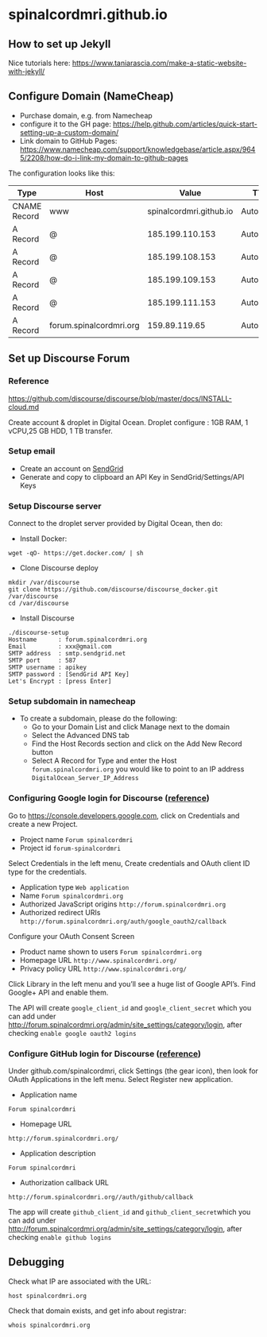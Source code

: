 # spinalcordmri.github.io

## How to set up Jekyll

Nice tutorials here:
https://www.taniarascia.com/make-a-static-website-with-jekyll/

## Configure Domain (NameCheap)

- Purchase domain, e.g. from Namecheap
- configure it to the GH page: https://help.github.com/articles/quick-start-setting-up-a-custom-domain/
- Link domain to GitHub Pages:  https://www.namecheap.com/support/knowledgebase/article.aspx/9645/2208/how-do-i-link-my-domain-to-github-pages

The configuration looks like this:

| Type         | Host                    | Value                   | TTL       |
|--------------|-------------------------|-------------------------|-----------|
| CNAME Record | www                     | spinalcordmri.github.io | Automatic |
| A Record     | @                       | 185.199.110.153         | Automatic |
| A Record     | @                       | 185.199.108.153         | Automatic |
| A Record     | @                       | 185.199.109.153         | Automatic |
| A Record     | @                       | 185.199.111.153         | Automatic |
| A Record     | forum.spinalcordmri.org | 159.89.119.65           | Automatic |


## Set up Discourse Forum

### Reference
https://github.com/discourse/discourse/blob/master/docs/INSTALL-cloud.md

Create account & droplet in Digital Ocean. Droplet configure : 1GB RAM, 1 vCPU,25 GB HDD,	1 TB transfer.

### Setup email
  - Create an account on [SendGrid](https://sendgrid.com/)
  - Generate and copy to clipboard an API Key in SendGrid/Settings/API Keys

### Setup Discourse server
Connect to the droplet server provided by Digital Ocean, then do:
  * Install Docker:
~~~
wget -qO- https://get.docker.com/ | sh
~~~
- Clone Discourse deploy
~~~
mkdir /var/discourse
git clone https://github.com/discourse/discourse_docker.git /var/discourse
cd /var/discourse
~~~
- Install Discourse
~~~
./discourse-setup
Hostname      : forum.spinalcordmri.org
Email         : xxx@gmail.com
SMTP address  : smtp.sendgrid.net
SMTP port     : 587
SMTP username : apikey
SMTP password : [SendGrid API Key]
Let's Encrypt : [press Enter]
~~~
### Setup subdomain in namecheap
  - To create a subdomain, please do the following:
    - Go to your Domain List and click Manage next to the domain
    - Select the Advanced DNS tab
    - Find the Host Records section and click on the Add New Record button
    - Select A Record for Type and enter the Host `forum.spinalcordmri.org`  you would like to point to an IP address `DigitalOcean_Server_IP_Address`

### Configuring Google login for Discourse ([reference](https://meta.discourse.org/t/configuring-google-login-for-discourse/15858))

Go to https://console.developers.google.com, click on Credentials and create a new Project.
- Project name `Forum spinalcordmri`
- Project id `forum-spinalcordmri`

Select Credentials in the left menu, Create credentials and OAuth client ID type for the credentials.
- Application type `Web application`
- Name `Forum spinalcordmri.org`
- Authorized JavaScript origins `http://forum.spinalcordmri.org`
- Authorized redirect URIs `http://forum.spinalcordmri.org/auth/google_oauth2/callback`

Configure your OAuth Consent Screen
  - Product name shown to users `Forum spinalcordmri.org`
  - Homepage URL `http://www.spinalcordmri.org/`
  - Privacy policy URL `http://www.spinalcordmri.org/`

Click Library in the left menu and you’ll see a huge list of Google API’s. Find Google+ API and enable them.

The API will create `google_client_id` and `google_client_secret` which you can add under http://forum.spinalcordmri.org/admin/site_settings/category/login, after checking `enable google oauth2 logins`
### Configure GitHub login for Discourse ([reference](https://meta.discourse.org/t/configuring-github-login-for-discourse/13745))

Under github.com/spinalcordmri, click Settings (the gear icon), then look for OAuth Applications in the left menu. Select Register new application.
  - Application name
  ~~~
  Forum spinalcordmri
  ~~~
  - Homepage URL
  ~~~
  http://forum.spinalcordmri.org/
  ~~~
  - Application description
  ~~~
  Forum spinalcordmri
  ~~~
  - Authorization callback URL
  ~~~
  http://forum.spinalcordmri.org//auth/github/callback
  ~~~
The app will create `github_client_id` and `github_client_secret`which you can add under http://forum.spinalcordmri.org/admin/site_settings/category/login, after checking `enable github logins`

## Debugging

Check what IP are associated with the URL:
~~~
host spinalcordmri.org
~~~
Check that domain exists, and get info about registrar:
~~~
whois spinalcordmri.org
~~~
